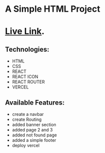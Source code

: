 # A Simple HTML Project

# [Live Link](https://simple-3-page-of-html.vercel.app/).

## Technologies:

- HTML
- CSS
- REACT
- REACT ICON
- REACT ROUTER
- VERCEL

## Available Features:

- create a navbar
- create Routing
- added banner section
- added page 2 and 3
- added not found page
- added a simple footer
- deploy vercel
